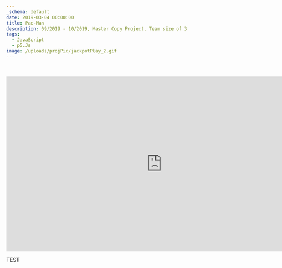 ```yaml
---
_schema: default
date: 2019-03-04 00:00:00
title: Pac-Man
description: 09/2019 - 10/2019, Master Copy Project, Team size of 3
tags:
  - JavaScript
  - p5.Js
image: /uploads/projPic/jackpotPlay_2.gif
---
```

&nbsp;

<iframe width="825" height="464" src="https://www.youtube.com/embed/Aea3PyPWxyE" title="PACMAN - Master copy project" frameborder="0" allow="accelerometer; autoplay; clipboard-write; encrypted-media; gyroscope; picture-in-picture; web-share" referrerpolicy="strict-origin-when-cross-origin" allowfullscreen=""></iframe>

TEST